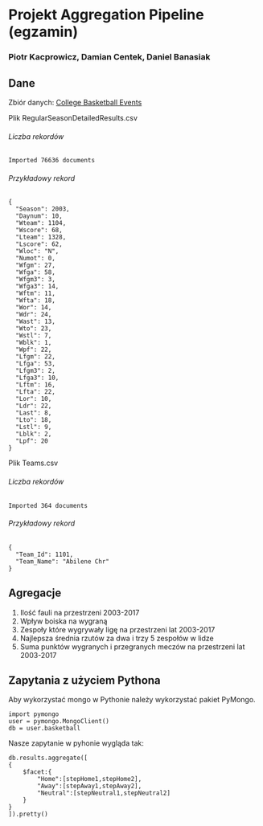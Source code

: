 # Projekt Aggregation Pipeline (egzamin)

### Piotr Kacprowicz, Damian Centek, Daniel Banasiak

## Dane

Zbiór danych: [College Basketball Events](https://www.kaggle.com/c/march-machine-learning-mania-2017/data)

Plik RegularSeasonDetailedResults.csv

<h6>Liczba rekordów</h6>

```
Imported 76636 documents
```     

<h6>Przykładowy rekord</h6>

```
{
  "Season": 2003,
  "Daynum": 10,
  "Wteam": 1104,
  "Wscore": 68,
  "Lteam": 1328,
  "Lscore": 62,
  "Wloc": "N",
  "Numot": 0,
  "Wfgm": 27,
  "Wfga": 58,
  "Wfgm3": 3,
  "Wfga3": 14,
  "Wftm": 11,
  "Wfta": 18,
  "Wor": 14,
  "Wdr": 24,
  "Wast": 13,
  "Wto": 23,
  "Wstl": 7,
  "Wblk": 1,
  "Wpf": 22,
  "Lfgm": 22,
  "Lfga": 53,
  "Lfgm3": 2,
  "Lfga3": 10,
  "Lftm": 16,
  "Lfta": 22,
  "Lor": 10,
  "Ldr": 22,
  "Last": 8,
  "Lto": 18,
  "Lstl": 9,
  "Lblk": 2,
  "Lpf": 20
}
```

Plik Teams.csv

<h6>Liczba rekordów</h6>

```
Imported 364 documents
```   

<h6>Przykładowy rekord</h6>

```
{
  "Team_Id": 1101,
  "Team_Name": "Abilene Chr"
}
```

## Agregacje

1. Ilość fauli na przestrzeni 2003-2017
2. Wpływ boiska na wygraną
3. Zespoły które wygrywały ligę na przestrzeni lat 2003-2017
4. Najlepsza średnia rzutów za dwa i trzy 5 zespołów w lidze
5. Suma punktów wygranych i przegranych meczów na przestrzeni lat 2003-2017

## Zapytania z użyciem Pythona

Aby wykorzystać mongo w Pythonie należy wykorzystać pakiet PyMongo.

```
import pymongo
user = pymongo.MongoClient()
db = user.basketball
```

Nasze zapytanie w pyhonie wygląda tak:
```
db.results.aggregate([
{
	$facet:{
		"Home":[stepHome1,stepHome2],
		"Away":[stepAway1,stepAway2],
		"Neutral":[stepNeutral1,stepNeutral2]
	}
}
]).pretty()
```


